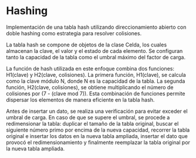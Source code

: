 # Hashing
Implementación de una tabla hash utilizando direccionamiento abierto
con doble hashing como estrategia para resolver colisiones. 

La tabla hash se compone de objetos de la clase Celda, los cuales almacenan la clave, el valor y el estado de cada elemento.
Se configuran tanto la capacidad de la tabla como el umbral máximo del factor de carga.

La función de hash utilizada en este enfoque combina dos funciones: H1(clave) y H2(clave,
colisiones). La primera función, H1(clave), se calcula como la clave módulo N, donde N es la
capacidad de la tabla. La segunda función, H2(clave, colisiones), se obtiene multiplicando el número
de colisiones por (7 - (clave mod 7)). Esta combinación de funciones permite dispersar los elementos
de manera eficiente en la tabla hash.

Antes de insertar un dato, se realiza una verificación para evitar exceder el umbral de carga. En caso
de que se supere el umbral, se procede a redimensionar la tabla: duplicar el tamaño de la tabla original, buscar el siguiente número primo por encima de la
nueva capacidad, recorrer la tabla original e insertar los datos en la nueva tabla ampliada, insertar el
dato que provocó el redimensionamiento y finalmente reemplazar la tabla original por la nueva tabla
ampliada.
